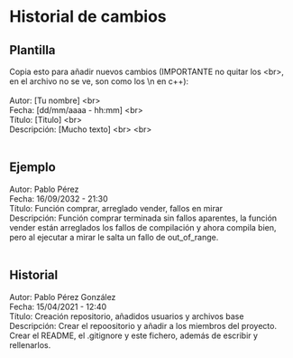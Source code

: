# Historial de cambios
## Plantilla
Copia esto para añadir nuevos cambios (IMPORTANTE no quitar los \<br>, en el archivo no se ve, son como los \n en c++): <br> <br>
  Autor: [Tu nombre] \<br> <br>
  Fecha: [dd/mm/aaaa - hh:mm] \<br> <br>
  Título: [Titulo] \<br> <br>
  Descripción: [Mucho texto] \<br> \<br> <br> <br>
  
## Ejemplo

Autor: Pablo Pérez <br>
Fecha: 16/09/2032 - 21:30 <br>
Título: Función comprar, arreglado vender, fallos en mirar <br>
Descripción: Función comprar terminada sin fallos aparentes, la función vender están arreglados los fallos de compilación y ahora compila bien, pero al ejecutar a mirar le salta un fallo de out_of_range. <br> <br>


## Historial

Autor: Pablo Pérez González <br>
  Fecha: 15/04/2021 - 12:40 <br>
  Título: Creación repositorio, añadidos usuarios y archivos base <br>
  Descripción: Crear el repoositorio y añadir a los miembros del proyecto. Crear el README, el .gitignore y este fichero, además de escribir y rellenarlos. <br> <br>

